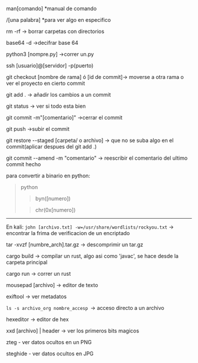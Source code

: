 man[comando] *manual de comando

/[una palabra] *para ver algo en especifico

rm -rf -> borrar carpetas con directorios

base64 -d ->decifrar base 64

python3 [nompre.py] ->correr un.py

ssh [usuario]@[servidor] -p(puerto)

git checkout [nombre de rama] ó [id de commit]-> moverse a otra rama o ver el proyecto en cierto commit

git add . -> añadir los cambios a un commit

git status -> ver si todo esta bien

git commit -m"[comentario]" ->cerrar el commit

git push ->subir el commit

git restore --staged [carpeta/ o archivo] -> que no se suba algo en el commit(aplicar despues del git add .)

git commit --amend -m "comentario" -> reescribir el comentario del ultimo commit hecho

para convertir a binario en python:
>python
>>byn([numero])
>
>>chr(0x[numero])

------
En kali:
`john [archivo.txt] -w=/usr/share/wordlists/rockyou.txt` -> encontrar la frima de verificacion de un encriptado

tar -xvzf [numbre_arch].tar.gz -> descomprimir un tar.gz

cargo build -> compilar un rust, algo asi como 'javac', se hace desde la carpeta principal

cargo run -> correr un rust

mousepad [archivo] -> editor de texto

exiftool -> ver metadatos

`ls -s archivo_org nombre_accesp `-> acceso directo a un archivo

hexeditor -> editor de hex

xxd [archivo] | header -> ver los primeros bits magicos

zteg - ver datos ocultos en un PNG

steghide - ver datos ocultos en JPG
